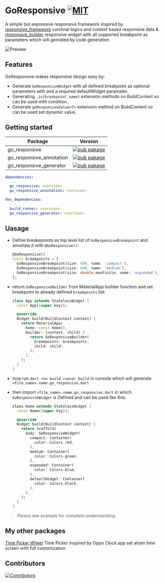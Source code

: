 # GoResponsive [![MIT][mit_badge]][mit_link]

A simple but expressive responsive framework inspired by [responsive_framework][responsive_framework] conitinal logics and context based responsive data & [responsive_builder][responsive_builder_pub] responsive widget with all supported breakpoint as parameters which will genrated by code generation.

![Preview](example/preview.gif)

## Features

GoResponsive makes responsive design easy by:


- Generate `GoResponsiveWidget` with all defined breakpoint as optional parameters with and a required defaultWidget parameter.
- Generating `.is{breakpoint_name}` extension methods on BuildContext so can be used with condition.
- Generate `goResponsiveValue<T>` extension method on BuildContext so can be used set dynamic value.

## Getting started

| Package                  | Version                                                                       |
| -------------------------|-------------------------------------------------------------------------------|
| go_responsive            | [![pub pakage][go_responsive_badge]][go_responsive_pub]                       |
| go_responsive_annotation | [![pub pakage][go_responsive_annotation_badge]][go_responsive_annotation_pub] |
| go_responsive_generator  | [![pub pakage][go_responsive_generator_badge]][go_responsive_generator_pub]   |

```yaml
dependencies:
  ...
  go_responsive: <version>
  go_responsive_annotation: <version>

dev_dependencies:
  ...
  build_runner: <version>
  go_responsive_generator: <version>

```

## Uasage

- Define breakepoints as top level list of `GoResponsiveBreakpoint` and annotate it with `@GoResponsive()`:

  ```dart
  @GoResponsive()
  const breakpoints = [
    GoResponsiveBreakpoint(size: 600, name: 'compact'),
    GoResponsiveBreakpoint(size: 840, name: 'medium'),
    GoResponsiveBreakpoint(size: double.maxFinite, name: 'expanded'),
  ];
  ```

- return `GoResponsiveBuilder` from MaterialApp builder function and set breakpoint to already defined `breakpoints` list:

  ```dart
  class App extends StatelessWidget {
    const App({super.key});

    @override
    Widget build(BuildContext context) {
      return MaterialApp(
        home: const Home(),
        builder: (context, child) {
          return GoResponsiveBuilder(
            breakpoints: breakpoints,
            child: child!,
          );
        },
      );
    }
  }
  ```

- now run `dart run build_runner build` in console which will generate `<file_name>.name.go_responsive.dart`

- then import `<file_name>.name.go_responsive.dart` in which `GoResponsiveWidget` is Defined and can be used like this:

  ```dart
  class Home extends StatelessWidget {
    const Home({super.key});

    @override
    Widget build(BuildContext context) {
      return Scaffold(
        body: GoResponsiveWidget(
          compact: Container(
            color: Colors.red,
          ),
          medium: Container(
            color: Colors.green,
          ),
          expanded: Container(
            color: Colors.blue,
          ),
          defaultWidget: Container(
            color: Colors.black,
          ),
        ),
      );
    }
  }
  ```

> Please see example for complete understanding.

## My other packages

[Time Picker Wheel](https://pub.dev/packages/time_picker_wheel) Time Picker inspired by Oppo Clock app set alram time screen with full customization

## Contributors

[![Contributors][contibution_image]][contibution_url]

[mit_badge]: https://img.shields.io/badge/license-MIT-green.svg
[mit_link]: https://opensource.org/licenses/MIT

[responsive_framework]: https://pub.dev/packages/responsive_framework

[responsive_builder_pub]: https://pub.dev/packages/responsive_builder

[go_responsive_pub]: https://pub.dartlang.org/packages/go_responsive

[go_responsive_annotation_pub]: https://pub.dartlang.org/packages/go_responsive_annotation

[go_responsive_generator_pub]: https://pub.dartlang.org/packages/go_responsive_generator

[go_responsive_badge]: https://img.shields.io/pub/v/go_responsive?logo=dart&color=blue

[go_responsive_annotation_badge]: https://img.shields.io/pub/v/go_responsive_annotation?logo=dart&&color=blue

[go_responsive_generator_badge]: https://img.shields.io/pub/v/go_responsive_generator?logo=dart&color=blue

[contibution_url]: https://github.com/burhankhanzada/go_responsive/graphs/contributors
[contibution_image]: https://contrib.rocks/image?repo=burhankhanzada/go_responsive
